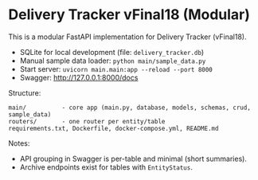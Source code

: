 
# Delivery Tracker vFinal18 (Modular)

This is a modular FastAPI implementation for Delivery Tracker (vFinal18).
- SQLite for local development (file: `delivery_tracker.db`)
- Manual sample data loader: `python main/sample_data.py`
- Start server: `uvicorn main.main:app --reload --port 8000`
- Swagger: http://127.0.0.1:8000/docs

Structure:
```
main/          - core app (main.py, database, models, schemas, crud, sample_data)
routers/       - one router per entity/table
requirements.txt, Dockerfile, docker-compose.yml, README.md
```

Notes:
- API grouping in Swagger is per-table and minimal (short summaries).
- Archive endpoints exist for tables with `EntityStatus`.
